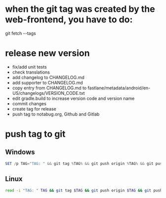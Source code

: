 # when the git tag was created by the web-frontend, you have to do:
git fetch --tags

# release new version
 - fix/add unit tests
 - check translations
 - add changelog to CHANGELOG.md
 - add supporter to CHANGELOG.md
 - copy entry from CHANGELOG.md to fastlane/metadata/android/en-US/changelogs/VERSION_CODE.txt
 - edit gradle.build to increase version code and version name
 - commit changes
 - create tag for release
 - push tag to notabug.org, Github and Gitlab

# push tag to git
## Windows
````powershell
SET /p TAG="TAG: " && git tag %TAG% && git push origin %TAG% && git push github %TAG% && git push gitlab %TAG%
````

## Linux
````bash
read -i "TAG: " TAG && git tag $TAG && git push origin $TAG && git push github $TAG && git push gitlab $TAG
````